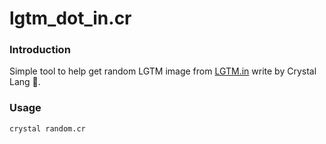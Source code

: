 # lgtm_dot_in.cr

### Introduction

Simple tool to help get random LGTM image from [LGTM.in](https://lgtm.in) write by Crystal Lang 💎.

### Usage

```
crystal random.cr
```
